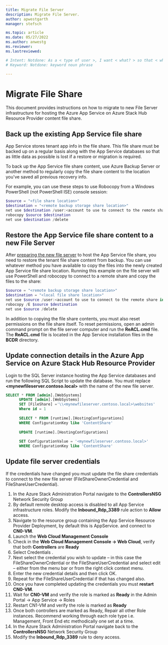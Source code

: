 ```yaml
---
title: Migrate File Server  
description: Migrate File Server.
author: apwestgarth
manager: stefsch

ms.topic: article
ms.date: 05/27/2022
ms.author: anwestg
ms.reviewer: 
ms.lastreviewed: 

# Intent: Notdone: As a < type of user >, I want < what? > so that < why? >
# Keyword: Notdone: keyword noun phrase

---
```

# Migrate File Share

This document provides instructions on how to migrate to new File Server infrastructure for hosting the Azure App Service on Azure Stack Hub Resource Provider content file share.

## Back up the existing App Service file share

App Service stores tenant app info in the file share. This file share must be backed up on a regular basis along with the App Service databases so that as little data as possible is lost if a restore or migration is required.

To back up the App Service file share content, use Azure Backup Server or another method to regularly copy the file share content to the location you've saved all previous recovery info.

For example, you can use these steps to use Robocopy from a Windows PowerShell (not PowerShell ISE) console session:

```powershell
$source = "<file share location>"
$destination = "<remote backup storage share location>"
net use $destination /user:<account to use to connect to the remote share in the format of domain\username> *
robocopy $source $destination
net use $destination /delete
```

## Restore the App Service file share content to a new File Server

After [preparing the new file server](azure-stack-app-service-before-you-get-started.md#prepare-the-file-server) to host the App Service file share, you need to restore the tenant file share content from backup. You can use whatever method you have available to copy the files into the newly created App Service file share location. Running this example on the file server will use PowerShell and robocopy to connect to a remote share and copy the files to the share:

```powershell
$source = "<remote backup storage share location>"
$destination = "<local file share location>"
net use $source /user:<account to use to connect to the remote share in the format of domain\username> *
robocopy /E $source $destination
net use $source /delete
```

In addition to copying the file share contents, you must also reset permissions on the file share itself. To reset permissions, open an admin command prompt on the file server computer and run the **ReACL.cmd** file. The **ReACL.cmd** file is located in the App Service installation files in the **BCDR** directory.

## Update connection details in the Azure App Service on Azure Stack Hub Resource Provider

Login to the SQL Server instance hosting the App Service databases and run the following SQL Script to update the database.  You must replace **<mynewfileserver.contoso.local>** with the name of the new file server.

```sql
SELECT * FROM [admin].[WebSystems]
      UPDATE [admin].[WebSystems]
      SET [FileShare] ='\\<mynewfileserver.contoso.local>\websites'
      Where id = 1
 
      SELECT * FROM [runtime].[HostingConfigurations]
      WHERE ConfigurationKey like 'ContentShare'
 
      UPDATE [runtime].[HostingConfigurations]
 
      SET ConfigurationValue = '<mynewfileserver.contoso.local>'
      WHERE ConfigurationKey like 'ContentShare'
```

## Update file server credentials

If the credentials have changed you must update the file share credentials to connect to the new file server (FileShareOwnerCredential and FileShareUserCredential).

1. In the Azure Stack Administration Portal navigate to the **ControllersNSG** Network Security Group
1. By default remote desktop access is disabled to all App Service infrastructure roles.  Modify the **Inbound_Rdp_3389** rule action to **Allow** access.
1. Navigate to the resource group containing the App Service Resource Provider Deployment, by default this is AppService.<region> and connect to **CN0-VM**.
1. Launch the **Web Cloud Management Console**
1. Check in the **Web Cloud Management Console -> Web Cloud**, verify that both **Controllers** are **Ready**
1. Select Credentials <insert screenshot here>.
1. Next select the credential you wish to update – in this case the FileShareOwnerCrdential or the FileShareUserCredential and select edit – either from the menu bar or from the right click context menu. <screenshot>
1. Enter the new credential details and then click OK.
1. Repeat for the FileShareUserCredential if that has changed also.
1. Once you have completed updating the credentials you must **restart CN0-VM**.
1. Wait for **CN0-VM** and verify the role is marked as **Ready** in the Admin Portal -> App Service -> Roles
1. Restart CN1-VM and verify the role is marked as **Ready**
1. Once both controllers are marked as Ready, Repair all other Role instances.  Recommend working through each role type i.e. Management, Front End etc methodically one set at a time.
1. In the Azure Stack Administration Portal navigate back to the **ControllersNSG** Network Security Group
1. Modify the **Inbound_Rdp_3389** rule to deny access.

